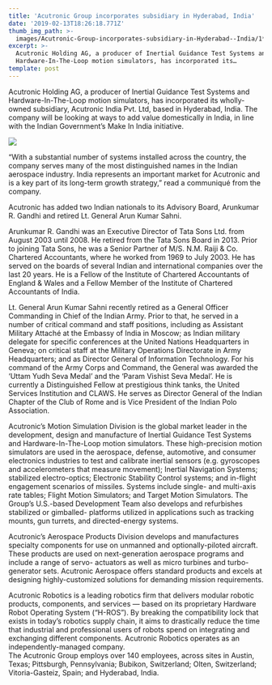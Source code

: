 ```yaml
---
title: 'Acutronic Group incorporates subsidiary in Hyderabad, India'
date: '2019-02-13T18:26:18.771Z'
thumb_img_path: >-
  images/Acutronic-Group-incorporates-subsidiary-in-Hyderabad--India/1*4F_hnpCW-WBGPakQJuKtxA.jpeg
excerpt: >-
  Acutronic Holding AG, a producer of Inertial Guidance Test Systems and
  Hardware-In-The-Loop motion simulators, has incorporated its…
template: post
---
```

Acutronic Holding AG, a producer of Inertial Guidance Test Systems and Hardware-In-The-Loop motion simulators, has incorporated its wholly-owned subsidiary, Acutronic India Pvt. Ltd, based in Hyderabad, India. The company will be looking at ways to add value domestically in India, in line with the Indian Government’s Make In India initiative.

![](/images/Acutronic-Group-incorporates-subsidiary-in-Hyderabad--India/1*4F_hnpCW-WBGPakQJuKtxA.jpeg)

“With a substantial number of systems installed across the country, the company serves many of the most distinguished names in the Indian aerospace industry. India represents an important market for Acutronic and is a key part of its long-term growth strategy,” read a communiqué from the company.

Acutronic has added two Indian nationals to its Advisory Board, Arunkumar R. Gandhi and retired Lt. General Arun Kumar Sahni.

Arunkumar R. Gandhi was an Executive Director of Tata Sons Ltd. from August 2003 until 2008. He retired from the Tata Sons Board in 2013. Prior to joining Tata Sons, he was a Senior Partner of M/S. N.M. Raiji & Co. Chartered Accountants, where he worked from 1969 to July 2003. He has served on the boards of several Indian and international companies over the last 20 years. He is a Fellow of the Institute of Chartered Accountants of England & Wales and a Fellow Member of the Institute of Chartered Accountants of India.

Lt. General Arun Kumar Sahni recently retired as a General Officer Commanding in Chief of the Indian Army. Prior to that, he served in a number of critical command and staff positions, including as Assistant Military Attaché at the Embassy of India in Moscow; as Indian military delegate for specific conferences at the United Nations Headquarters in Geneva; on critical staff at the Military Operations Directorate in Army Headquarters; and as Director General of Information Technology. For his command of the Army Corps and Command, the General was awarded the ‘Uttam Yudh Seva Medal’ and the ‘Param Vishist Seva Medal’. He is currently a Distinguished Fellow at prestigious think tanks, the United Services Institution and CLAWS. He serves as Director General of the Indian Chapter of the Club of Rome and is Vice President of the Indian Polo Association.

Acutronic’s Motion Simulation Division is the global market leader in the development, design and manufacture of Inertial Guidance Test Systems and Hardware-In-The-Loop motion simulators. These high-precision motion simulators are used in the aerospace, defense, automotive, and consumer electronics industries to test and calibrate inertial sensors (e.g. gyroscopes and accelerometers that measure movement); Inertial Navigation Systems; stabilized electro-optics; Electronic Stability Control systems; and in-flight engagement scenarios of missiles. Systems include single- and multi-axis rate tables; Flight Motion Simulators; and Target Motion Simulators. The Group’s U.S.-based Development Team also develops and refurbishes stabilized or gimballed- platforms utilized in applications such as tracking mounts, gun turrets, and directed-energy systems.

Acutronic’s Aerospace Products Division develops and manufactures specialty components for use on unmanned and optionally-piloted aircraft. These products are used on next-generation aerospace programs and include a range of servo- actuators as well as micro turbines and turbo-generator sets. Acutronic Aerospace offers standard products and excels at designing highly-customized solutions for demanding mission requirements.

Acutronic Robotics is a leading robotics firm that delivers modular robotic products, components, and services — based on its proprietary Hardware Robot Operating System (“H-ROS”). By breaking the compatibility lock that exists in today’s robotics supply chain, it aims to drastically reduce the time that industrial and professional users of robots spend on integrating and exchanging different components. Acutronic Robotics operates as an independently-managed company.  
The Acutronic Group employs over 140 employees, across sites in Austin, Texas; Pittsburgh, Pennsylvania; Bubikon, Switzerland; Olten, Switzerland; Vitoria-Gasteiz, Spain; and Hyderabad, India.
